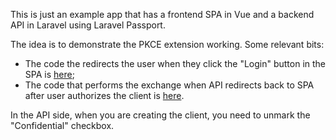 This is just an example app that has a frontend SPA in Vue and a backend API in Laravel using Laravel Passport.

The idea is to demonstrate the PKCE extension working. Some relevant bits:

- The code the redirects the user when they click the "Login" button in the SPA is [here](./client/src/views/Login.vue);
- The code that performs the exchange when API redirects back to SPA after user authorizes the client is [here](./client/src/views/Callback.vue).

In the API side, when you are creating the client, you need to unmark the "Confidential" checkbox.
